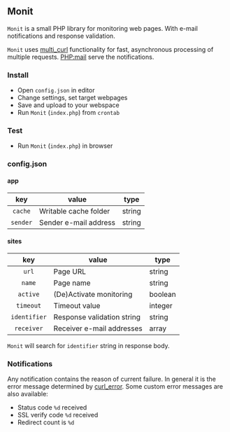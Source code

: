 ## Monit

`Monit` is a small PHP library for monitoring web pages. With e-mail notifications and response validation.

`Monit` uses [multi_curl](http://php.net/manual/en/function.curl-multi-init.php) functionality for fast, asynchronous processing of multiple requests. [PHP:mail](http://php.net/manual/de/function.mail.php) serve the notifications.


### Install

* Open `config.json` in editor
* Change settings, set target webpages
* Save and upload to your webspace
* Run `Monit` (`index.php`) from `crontab`


### Test

* Run `Monit` (`index.php`) in browser


### config.json

#### app

| key | value | type  |
|:---:|-------|-------|
| `cache`  | Writable cache folder | string |
| `sender` | Sender e-mail address | string |


#### sites

| key | value | type  |
|:---:|-------|-------|
| `url`        | Page URL                   | string  |
| `name`       | Page name                  | string  |
| `active`     | (De)Activate monitoring    | boolean |
| `timeout`    | Timeout value              | integer |
| `identifier` | Response validation string | string  |
| `receiver`   | Receiver e-mail addresses  | array   |

`Monit` will search for `identifier` string in response body.


### Notifications

Any notification contains the reason of current failure. In general it is the error message determined by [curl_error](http://php.net/manual/de/function.curl-error.php). Some custom error messages are also available:

* Status code `%d` received
* SSL verify code `%d` received
* Redirect count is `%d`